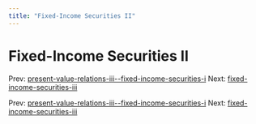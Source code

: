 ```yaml
---
title: "Fixed-Income Securities II"
---
```


# Fixed-Income Securities II

Prev: [present-value-relations-iii--fixed-income-securities-i](present-value-relations-iii--fixed-income-securities-i.md)
Next: [fixed-income-securities-iii](fixed-income-securities-iii.md)

Prev: [present-value-relations-iii--fixed-income-securities-i](present-value-relations-iii--fixed-income-securities-i.md)
Next: [fixed-income-securities-iii](fixed-income-securities-iii.md)

